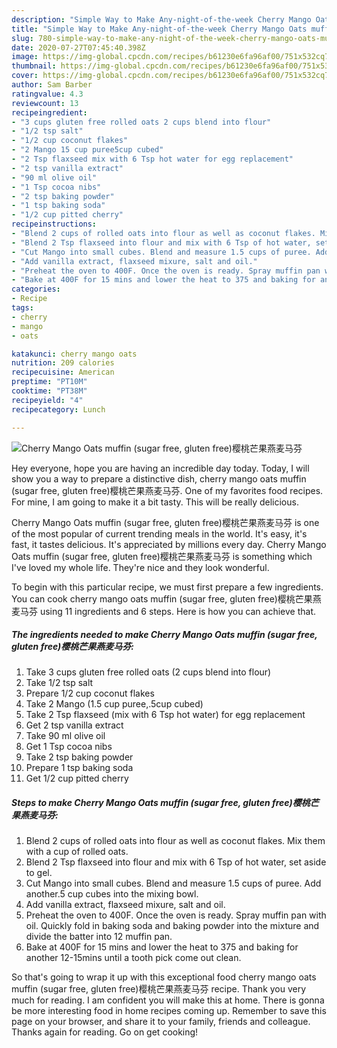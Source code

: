 ```yaml
---
description: "Simple Way to Make Any-night-of-the-week Cherry Mango Oats muffin (sugar free, gluten free)樱桃芒果燕麦马芬"
title: "Simple Way to Make Any-night-of-the-week Cherry Mango Oats muffin (sugar free, gluten free)樱桃芒果燕麦马芬"
slug: 780-simple-way-to-make-any-night-of-the-week-cherry-mango-oats-muffin-sugar-free-gluten-free
date: 2020-07-27T07:45:40.398Z
image: https://img-global.cpcdn.com/recipes/b61230e6fa96af00/751x532cq70/cherry-mango-oats-muffin-sugar-free-gluten-free樱桃芒果燕麦马芬-recipe-main-photo.jpg
thumbnail: https://img-global.cpcdn.com/recipes/b61230e6fa96af00/751x532cq70/cherry-mango-oats-muffin-sugar-free-gluten-free樱桃芒果燕麦马芬-recipe-main-photo.jpg
cover: https://img-global.cpcdn.com/recipes/b61230e6fa96af00/751x532cq70/cherry-mango-oats-muffin-sugar-free-gluten-free樱桃芒果燕麦马芬-recipe-main-photo.jpg
author: Sam Barber
ratingvalue: 4.3
reviewcount: 13
recipeingredient:
- "3 cups gluten free rolled oats 2 cups blend into flour"
- "1/2 tsp salt"
- "1/2 cup coconut flakes"
- "2 Mango 15 cup puree5cup cubed"
- "2 Tsp flaxseed mix with 6 Tsp hot water for egg replacement"
- "2 tsp vanilla extract"
- "90 ml olive oil"
- "1 Tsp cocoa nibs"
- "2 tsp baking powder"
- "1 tsp baking soda"
- "1/2 cup pitted cherry"
recipeinstructions:
- "Blend 2 cups of rolled oats into flour as well as coconut flakes. Mix them with a cup of rolled oats."
- "Blend 2 Tsp flaxseed into flour and mix with 6 Tsp of hot water, set aside to gel."
- "Cut Mango into small cubes. Blend and measure 1.5 cups of puree. Add another.5 cup cubes into the mixing bowl."
- "Add vanilla extract, flaxseed mixure, salt and oil."
- "Preheat the oven to 400F. Once the oven is ready. Spray muffin pan with oil. Quickly fold in baking soda and baking powder into the mixture and divide the batter into 12 muffin pan."
- "Bake at 400F for 15 mins and lower the heat to 375 and baking for another 12-15mins until a tooth pick come out clean."
categories:
- Recipe
tags:
- cherry
- mango
- oats

katakunci: cherry mango oats 
nutrition: 209 calories
recipecuisine: American
preptime: "PT10M"
cooktime: "PT38M"
recipeyield: "4"
recipecategory: Lunch

---
```



![Cherry Mango Oats muffin (sugar free, gluten free)樱桃芒果燕麦马芬](https://img-global.cpcdn.com/recipes/b61230e6fa96af00/751x532cq70/cherry-mango-oats-muffin-sugar-free-gluten-free樱桃芒果燕麦马芬-recipe-main-photo.jpg)

Hey everyone, hope you are having an incredible day today. Today, I will show you a way to prepare a distinctive dish, cherry mango oats muffin (sugar free, gluten free)樱桃芒果燕麦马芬. One of my favorites food recipes. For mine, I am going to make it a bit tasty. This will be really delicious.

Cherry Mango Oats muffin (sugar free, gluten free)樱桃芒果燕麦马芬 is one of the most popular of current trending meals in the world. It's easy, it's fast, it tastes delicious. It's appreciated by millions every day. Cherry Mango Oats muffin (sugar free, gluten free)樱桃芒果燕麦马芬 is something which I've loved my whole life. They're nice and they look wonderful.




To begin with this particular recipe, we must first prepare a few ingredients. You can cook cherry mango oats muffin (sugar free, gluten free)樱桃芒果燕麦马芬 using 11 ingredients and 6 steps. Here is how you can achieve that.

<!--inarticleads1-->

##### The ingredients needed to make Cherry Mango Oats muffin (sugar free, gluten free)樱桃芒果燕麦马芬:

1. Take 3 cups gluten free rolled oats (2 cups blend into flour)
1. Take 1/2 tsp salt
1. Prepare 1/2 cup coconut flakes
1. Take 2 Mango (1.5 cup puree,.5cup cubed)
1. Take 2 Tsp flaxseed (mix with 6 Tsp hot water) for egg replacement
1. Get 2 tsp vanilla extract
1. Take 90 ml olive oil
1. Get 1 Tsp cocoa nibs
1. Take 2 tsp baking powder
1. Prepare 1 tsp baking soda
1. Get 1/2 cup pitted cherry




<!--inarticleads2-->

##### Steps to make Cherry Mango Oats muffin (sugar free, gluten free)樱桃芒果燕麦马芬:

1. Blend 2 cups of rolled oats into flour as well as coconut flakes. Mix them with a cup of rolled oats.
1. Blend 2 Tsp flaxseed into flour and mix with 6 Tsp of hot water, set aside to gel.
1. Cut Mango into small cubes. Blend and measure 1.5 cups of puree. Add another.5 cup cubes into the mixing bowl.
1. Add vanilla extract, flaxseed mixure, salt and oil.
1. Preheat the oven to 400F. Once the oven is ready. Spray muffin pan with oil. Quickly fold in baking soda and baking powder into the mixture and divide the batter into 12 muffin pan.
1. Bake at 400F for 15 mins and lower the heat to 375 and baking for another 12-15mins until a tooth pick come out clean.




So that's going to wrap it up with this exceptional food cherry mango oats muffin (sugar free, gluten free)樱桃芒果燕麦马芬 recipe. Thank you very much for reading. I am confident you will make this at home. There is gonna be more interesting food in home recipes coming up. Remember to save this page on your browser, and share it to your family, friends and colleague. Thanks again for reading. Go on get cooking!
